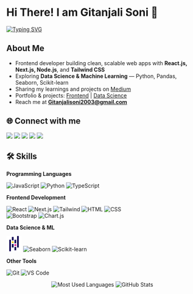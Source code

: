 # Hi There! I am Gitanjali Soni 👋

[![Typing SVG](https://readme-typing-svg.herokuapp.com?size=24&color=36BCF7&lines=Frontend+Developer;React.js+%7C+Next.js+%7C+Node.js;Exploring+Data+Science+%F0%9F%8C%9F)](https://git.io/typing-svg)


## About Me

- Frontend developer building clean, scalable web apps with **React.js, Next.js, Node.js**, and **Tailwind CSS**  
- Exploring **Data Science & Machine Learning** — Python, Pandas, Seaborn, Scikit-learn    
- Sharing my learnings and projects on [Medium](https://gitanjalisoni.medium.com/)  
- Portfolio & projects: [Frontend](https://gitanjali-ten.vercel.app/) | [Data Science](https://www.datascienceportfol.io/gitanjalisoni2003)  
- Reach me at **Gitanjalisoni2003@gmail.com**


## 🌐 Connect with me  

<a href="mailto:Gitanjalisoni2003@gmail.com"><img src="https://skillicons.dev/icons?i=gmail" width="40"/></a>
<a href="https://github.com/Gitanjali1909"><img src="https://skillicons.dev/icons?i=github" width="40"/></a>
<a href="https://www.linkedin.com/in/gitanjali-soni"><img src="https://skillicons.dev/icons?i=linkedin" width="40"/></a>
<a href="https://leetcode.com/gitanjalisoni"><img src="https://skillicons.dev/icons?i=leetcode" width="40"/></a>
<a href="https://www.hackerrank.com/gitanjalisoni201"><img src="https://skillicons.dev/icons?i=hackerrank" width="40"/></a>


## 🛠 Skills  

**Programming Languages**  

![JavaScript](https://skillicons.dev/icons?i=javascript) 
![Python](https://skillicons.dev/icons?i=python) 
![TypeScript](https://skillicons.dev/icons?i=typescript)   

**Frontend Development**  

![React](https://skillicons.dev/icons?i=react) 
![Next.js](https://skillicons.dev/icons?i=nextjs) 
![Tailwind](https://skillicons.dev/icons?i=tailwind) 
![HTML](https://skillicons.dev/icons?i=html) 
![CSS](https://skillicons.dev/icons?i=css)  
![Bootstrap](https://skillicons.dev/icons?i=bootstrap) 
![Chart.js](https://skillicons.dev/icons?i=chartjs)  

**Data Science & ML** 

<img src="https://raw.githubusercontent.com/devicons/devicon/master/icons/pandas/pandas-original.svg" alt="Pandas" width="40" height="40"/> <img src="https://seaborn.pydata.org/_images/logo-mark-lightbg.svg" alt="Seaborn" width="40" height="40"/> <img src="https://skillicons.dev/icons?i=scikitlearn" alt="Scikit-learn" width="40" height="40"/> 

**Other Tools**  

![Git](https://skillicons.dev/icons?i=git) 
![VS Code](https://skillicons.dev/icons?i=vscode) 


<p align="center">
  <img src="https://github-readme-stats.vercel.app/api/top-langs/?username=Gitanjali1909&layout=compact&theme=tokyonight" alt="Most Used Languages" height="165"/>
  <img src="https://github-readme-stats.vercel.app/api?username=Gitanjali1909&show_icons=true&theme=tokyonight" alt="GitHub Stats" height="165"/>
</p>
